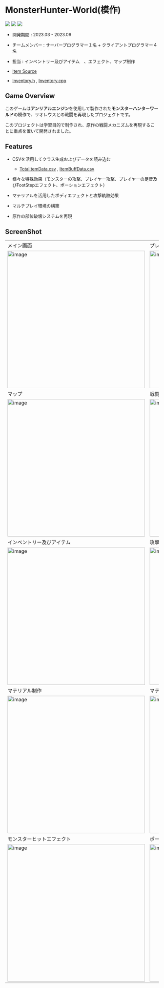 # MonsterHunter-World(模作)

<img src ="https://img.shields.io/badge/Windows-0078D6?style=for-the-badge&logo=windows&logoColor=white"> <img src ="https://img.shields.io/badge/Unreal Engine-0E1128?style=for-the-badge&logo=unreal engine&logoColor=white"> <img src ="https://img.shields.io/badge/c++-%2300599C.svg?style=for-the-badge&logo=c%2B%2B&logoColor=white">

* 開発期間 : 2023.03 - 2023.06
* チームメンバー : サーバープログラマー１名 + クライアントプログラマー４名
* 担当 : インベントリー及びアイテム　、エフェクト、マップ制作

* [Item Source](https://github.com/HongSongUi/MonsterHunter-World/tree/main/Source/AZ_MHW/Item) 

* [Inventory.h](https://github.com/HongSongUi/MonsterHunter-World/blob/main/Source/AZ_MHW/Manager/AZInventoryManager.h) , [Inventory.cpp](https://github.com/HongSongUi/MonsterHunter-World/blob/main/Source/AZ_MHW/Manager/AZInventoryManager.cpp)

## Game Overview

このゲームは**アンリアルエンジン**を使用して製作された**モンスターハンターワールド**の模作で、リオレウスとの戦闘を再現したプロジェクトです。

このプロジェクトは学習目的で制作され、原作の戦闘メカニズムを再現することに重点を置いて開発されました。
## Features

* CSVを活用してクラス生成およびデータを読み込む
  * [TotalItemData.csv](https://github.com/HongSongUi/MonsterHunter-World/blob/main/RawContent/Csv/TotalItemData.csv) , [ItemBuffData.csv](https://github.com/HongSongUi/MonsterHunter-World/blob/main/RawContent/Csv/ItemBuffData.csv)

* 様々な特殊効果（モンスターの攻撃、プレイヤー攻撃、プレイヤーの足音及びFootStepエフェクト、ポーションエフェクト）

* マテリアルを活用したボディエフェクトと攻撃軌跡効果
  
* マルチプレイ環境の構築
 
* 原作の部位破壊システムを再現

## ScreenShot

|  |   |
|---|---|
|メイン画面|プレーヤー生成|
|<img width="450" alt="image" src="https://github.com/user-attachments/assets/3dbdcbc9-ecee-4a20-958e-65a5b519aaf6">|<img width="450" alt="image" src="https://github.com/user-attachments/assets/b57a8e4a-4779-4a71-97a8-274626433651">|
|マップ|戦闘マップ|
|<img width="450" alt="image" src="https://github.com/user-attachments/assets/c54175c1-fe2f-42e1-8a61-bdf2e5c575e1">|<img width="450" alt="image" src="https://github.com/user-attachments/assets/7a7b5239-676a-4085-94fc-aa7c16caa12a">|
|インベントリー及びアイテム| 攻撃軌跡エフェクト |
|<img width="450" alt="image" src="https://github.com/user-attachments/assets/23d6375e-8e68-4e04-827b-9e1789026b1c"> |<img width="450" alt="image" src="https://github.com/user-attachments/assets/80c65db8-42c5-4326-9318-139ac1359c0c">
|マテリアル制作| マテリアル適用 |
|<img width="450" alt="image" src="https://github.com/user-attachments/assets/f58af528-d3e0-4277-83a2-6d793699fbb1"> |<img width="450" alt="image" src="https://github.com/user-attachments/assets/0b6e8dd0-08d0-46ea-bec6-722786ff5d29"> | 
|モンスターヒットエフェクト|ポーションエフェクト|
|<img width="450" alt="image" src="https://github.com/user-attachments/assets/4d0f3f68-405a-4a24-bde9-fbe115fd9074">|<img width="450" alt="image" src="https://github.com/user-attachments/assets/dc066ea9-70c6-4868-be8b-590d85aa617f">|

